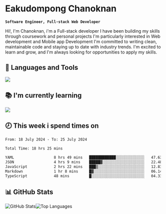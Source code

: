 # Eakudompong Chanoknan

**`Software Engineer, Full-stack Web Developer`**

<p>Hi!, I'm Chanoknan, i'm a Full-stack developer I have been building my skills
through coursework and personal projects I'm particularly interested in Web development
and Mobile app Development I'm committed to writing clean, maintainable
code and staying up to date with industry trends. I'm excited to learn
and grow, and I'm always looking for opportunities to apply my skills.</p>

## 🔧 Languages and Tools

  <a href="https://skillicons.dev">
    <img src="https://skillicons.dev/icons?i=typescript,javascript,html,css,php,java,python,laravel,nodejs,mongodb,react,nextjs,tailwind,mysql,planetscale,postgres,firebase&perline=9" />
  </a>
  
## 📚 I'm currently learning
  <a href="https://skillicons.dev">
    <img src="https://skillicons.dev/icons?i=go,rust,kotlin,androidstudio,graphql,docker,kubernetes,gcp,aws" />
  </a>

## 🕗 This week i spend times on

<!--START_SECTION:waka-->

```txt
From: 18 July 2024 - To: 25 July 2024

Total Time: 18 hrs 25 mins

YAML                  8 hrs 49 mins   ████████████░░░░░░░░░░░░░   47.63 %
JSON                  4 hrs 9 mins    █████▓░░░░░░░░░░░░░░░░░░░   22.48 %
JavaScript            2 hrs 22 mins   ███▒░░░░░░░░░░░░░░░░░░░░░   12.83 %
Markdown              1 hr 8 mins     █▓░░░░░░░░░░░░░░░░░░░░░░░   06.14 %
TypeScript            48 mins         █░░░░░░░░░░░░░░░░░░░░░░░░   04.33 %
```

<!--END_SECTION:waka-->

## 📊 GitHub Stats

<p style="display: flex">
  <img alt="GitHub Stats" src="https://github-readme-stats.vercel.app/api?username=EC-9624&show_icons=true&theme=gruvbox&count_private=true"/>
  <img alt="Top Languages" src="https://github-readme-stats.vercel.app/api/top-langs/?username=EC-9624&layout=compact&theme=gruvbox" />  
</p>
